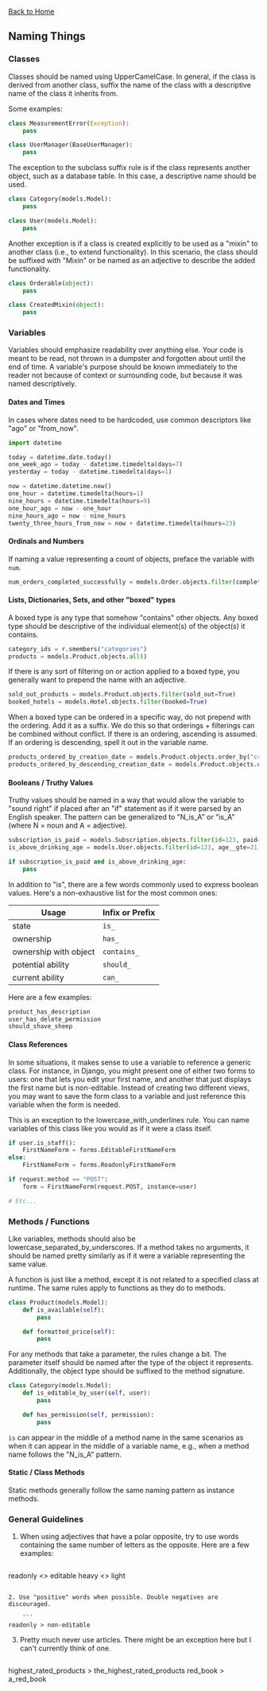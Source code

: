 [Back to Home](../README.md)

## Naming Things

### Classes

Classes should be named using UpperCamelCase. In general, if the class is derived from another class, suffix the name of the class with a descriptive name of the class it inherits from.

Some examples:

```python
class MeasurementError(Exception):
    pass

class UserManager(BaseUserManager):
    pass
```

The exception to the subclass suffix rule is if the class represents another object, such as a database table. In this case, a descriptive name should be used.

```python
class Category(models.Model):
    pass

class User(models.Model):
    pass
```

Another exception is if a class is created explicitly to be used as a "mixin" to another class (i.e., to extend functionality). In this scenario, the class should be suffixed with "Mixin" or be named as an adjective to describe the added functionality.

```python
class Orderable(object):
    pass

class CreatedMixin(object):
    pass
```

### Variables

Variables should emphasize readability over anything else. Your code is meant to be read, not thrown in a dumpster and forgotten about until the end of time. A variable's purpose should be known immediately to the reader not because of context or surrounding code, but because it was named descriptively.

#### Dates and Times

In cases where dates need to be hardcoded, use common descriptors like "ago" or "from_now".

```python
import datetime

today = datetime.date.today()
one_week_ago = today - datetime.timedelta(days=7)
yesterday = today - datetime.timedelta(days=1)

now = datetime.datetime.now()
one_hour = datetime.timedelta(hours=1)
nine_hours = datetime.timedelta(hours=9)
one_hour_ago = now - one_hour
nine_hours_ago = now - nine_hours
twenty_three_hours_from_now = now + datetime.timedelta(hours=23)
```

#### Ordinals and Numbers

If naming a value representing a count of objects, preface the variable with `num`.

```python
num_orders_completed_successfully = models.Order.objects.filter(completed=True)
```

#### Lists, Dictionaries, Sets, and other "boxed" types

A boxed type is any type that somehow "contains" other objects. Any boxed type should be descriptive of the individual element(s) of the object(s) it contains.

```python
category_ids = r.smembers("categories")
products = models.Product.objects.all()
```

If there is any sort of filtering on or action applied to a boxed type, you generally want to prepend the name with an adjective.

```python
sold_out_products = models.Product.objects.filter(sold_out=True)
booked_hotels = models.Hotel.objects.filter(booked=True)
```

When a boxed type can be ordered in a specific way, do not prepend with the ordering. Add it as a suffix. We do this so that orderings + filterings can be combined without conflict. If there is an ordering, ascending is assumed. If an ordering is descending, spell it out in the variable name.

```python
products_ordered_by_creation_date = models.Product.objects.order_by("created_on")
products_ordered_by_descending_creation_date = models.Product.objects.order_by("-created_on")
```

#### Booleans / Truthy Values

Truthy values should be named in a way that would allow the variable to "sound right" if placed after an "if" statement as if it were parsed by an English speaker. The pattern can be generalized to "N_is_A" or "is_A" (where N = noun and A = adjective).

```python
subscription_is_paid = models.Subscription.objects.filter(id=123, paid=True).exists()
is_above_drinking_age = models.User.objects.filter(id=123, age__gte=21).exists()

if subscription_is_paid and is_above_drinking_age:
    pass
```

In addition to "is", there are a few words commonly used to express boolean values. Here's a non-exhaustive list for the most common ones:

Usage | Infix or Prefix
----- | ------
state | `is_`
ownership | `has_`
ownership with object | `contains_`
potential ability | `should_`
current ability | `can_`

Here are a few examples:

```python
product_has_description
user_has_delete_permission
should_shave_sheep
```

#### Class References

In some situations, it makes sense to use a variable to reference a generic class. For instance, in Django, you might present one of either two forms to users: one that lets you edit your first name, and another that just displays the first name but is non-editable. Instead of creating two different views, you may want to save the form class to a variable and just reference this variable when the form is needed.

This is an exception to the lowercase_with_underlines rule. You can name variables of this class like you would as if it were a class itself.

```python
if user.is_staff():
    FirstNameForm = forms.EditableFirstNameForm
else:
    FirstNameForm = forms.ReadonlyFirstNameForm

if request.method == "POST":
    form = FirstNameForm(request.POST, instance=user)

# Etc...
```

### Methods / Functions

Like variables, methods should also be lowercase_separated_by_underscores. If a method takes no arguments, it should be named pretty similarly as if it were a variable representing the same value.

A function is just like a method, except it is not related to a specified class at runtime. The same rules apply to functions as they do to methods.

```python
class Product(models.Model):
    def is_available(self):
        pass

    def formatted_price(self):
        pass
```

For any methods that take a parameter, the rules change a bit. The parameter itself should be named after the type of the object it represents. Additionally, the object type should be suffixed to the method signature.

```python
class Category(models.Model):
    def is_editable_by_user(self, user):
        pass

    def has_permission(self, permission):
        pass
```

`is` can appear in the middle of a method name in the same scenarios as when it can appear in the middle of a variable name, e.g., when a method name follows the "N_is_A" pattern.

#### Static / Class Methods

Static methods generally follow the same naming pattern as instance methods.

### General Guidelines

1. When using adjectives that have a polar opposite, try to use words containing the same number of letters as the opposite. Here are a few examples:

    ```
readonly <> editable
heavy <> light
```

2. Use "positive" words when possible. Double negatives are discouraged.

    ```
readonly > non-editable
```

3. Pretty much never use articles. There might be an exception here but I can't currently think of one.

    ```
highest_rated_products > the_highest_rated_products
red_book > a_red_book
```
